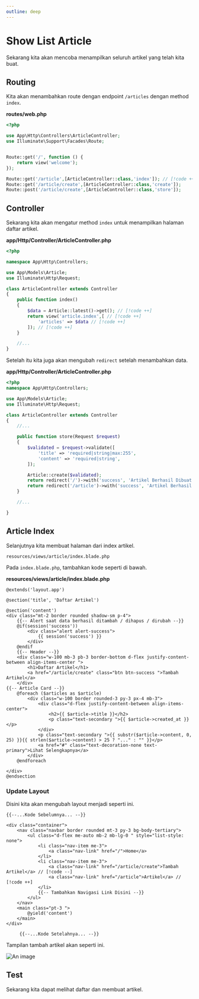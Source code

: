 ```yaml
---
outline: deep
---
```


# Show List Article

Sekarang kita akan mencoba menampilkan seluruh artikel yang telah kita buat.

## Routing

Kita akan menambahkan route dengan endpoint `/articles` dengan method `index`.

**routes/web.php**

```php
<?php

use App\Http\Controllers\ArticleController;
use Illuminate\Support\Facades\Route;


Route::get('/', function () {
    return view('welcome');
});

Route::get('/article',[ArticleController::class,'index']); // [!code ++]
Route::get('/article/create',[ArticleController::class,'create']);
Route::post('/article/create',[ArticleController::class,'store']);

```

## Controller

Sekarang kita akan mengatur method `index` untuk menampilkan halaman daftar artikel.

**app/Http/Controller/ArticleController.php**

```php
<?php

namespace App\Http\Controllers;

use App\Models\Article;
use Illuminate\Http\Request;

class ArticleController extends Controller
{
    public function index()
    {
        $data = Article::latest()->get(); // [!code ++]
        return view('article.index',[ // [!code ++]
            'articles' => $data // [!code ++]
        ]); // [!code ++]
    }

    //...
}

```

Setelah itu kita juga akan mengubah `redirect` setelah menambahkan data.

**app/Http/Controller/ArticleController.php**

```php
<?php
namespace App\Http\Controllers;

use App\Models\Article;
use Illuminate\Http\Request;

class ArticleController extends Controller
{
    //...

    public function store(Request $request)
    {
        $validated = $request->validate([
            'title' => 'required|string|max:255',
            'content' => 'required|string',
        ]);

        Article::create($validated);
        return redirect('/')->with('success', 'Artikel Berhasil Dibuat!'); // [!code --]
        return redirect('/article')->with('success', 'Artikel Berhasil Dibuat!'); // [!code ++]
    }

    //...

}
```

## Article Index

Selanjutnya kita membuat halaman dari index artikel.

`resources/views/article/index.blade.php`

Pada `index.blade.php`, tambahkan kode seperti di bawah.

**resources/views/article/index.blade.php**

```blade
@extends('layout.app')

@section('title', 'Daftar Artikel')

@section('content')
<div class="mt-2 border rounded shadow-sm p-4">
    {{-- Alert saat data berhasil ditambah / dihapus / dirubah --}}
    @if(session('success'))
        <div class="alert alert-success">
            {{ session('success') }}
        </div>
    @endif
    {{-- Header --}}
    <div class="w-100 mb-3 pb-3 border-bottom d-flex justify-content-between align-items-center ">
        <h1>Daftar Artikel</h1>
        <a href="/article/create" class="btn btn-success ">Tambah Artikel</a>
    </div>
{{-- Article Card --}}
    @foreach ($articles as $article)
        <div class="w-100 border rounded-3 py-3 px-4 mb-3">
            <div class="d-flex justify-content-between align-items-center">
                <h2>{{ $article->title }}</h2>
                <p class="text-secondary ">{{ $article->created_at }}</p>
            </div>
            <p class="text-secondary ">{{ substr($article->content, 0, 25) }}{{ strlen($article->content) > 25 ? "..." : "" }}</p>
            <a href="#" class="text-decoration-none text-primary">Lihat Selengkapnya</a>
        </div>
    @endforeach

</div>
@endsection

```

### Update Layout

Disini kita akan mengubah layout menjadi seperti ini.

```blade
{{--...Kode Sebelumnya... --}}

<div class="container">
    <nav class="navbar border rounded mt-3 py-3 bg-body-tertiary">
        <ul class="d-flex me-auto mb-2 mb-lg-0 " style="list-style: none">
            <li class="nav-item me-3">
                <a class="nav-link" href="/">Home</a>
            </li>
            <li class="nav-item me-3">
                <a class="nav-link" href="/article/create">Tambah Artikel</a> // [!code --]
                <a class="nav-link" href="/article">Artikel</a> // [!code ++]
            </li>
            {{-- Tambahkan Navigasi Link Disini --}}
        </ul>
    </nav>
    <main class="pt-3 ">
        @yield('content')
    </main>
</div>

     {{--...Kode Setelahnya... --}}
```

Tampilan tambah artikel akan seperti ini.

![An image](/daftar-artikel.png)

## Test

Sekarang kita dapat melihat daftar dan membuat artikel.
